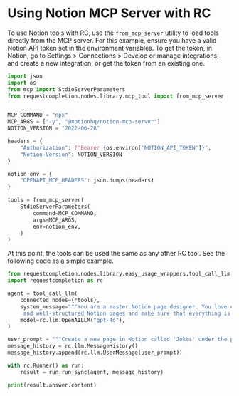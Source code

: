 # Using Notion MCP Server with RC

To use Notion tools with RC, use the `from_mcp_server` utility to load tools directly from the MCP server. For this example, ensure you have a valid Notion API token set in the environment variables. To get the token, in Notion, go to Settings > Connections > Develop or manage integrations, and create a new integration, or get the token from an existing one.
```python
import json
import os
from mcp import StdioServerParameters
from requestcompletion.nodes.library.mcp_tool import from_mcp_server


MCP_COMMAND = "npx"
MCP_ARGS = ["-y", "@notionhq/notion-mcp-server"]
NOTION_VERSION = "2022-06-28"

headers = {
    "Authorization": f"Bearer {os.environ['NOTION_API_TOKEN']}",
    "Notion-Version": NOTION_VERSION
}

notion_env = {
    "OPENAPI_MCP_HEADERS": json.dumps(headers)
}

tools = from_mcp_server(
    StdioServerParameters(
        command=MCP_COMMAND,
        args=MCP_ARGS,
        env=notion_env,
    )
)
```

At this point, the tools can be used the same as any other RC tool. See the following code as a simple example.

```python
from requestcompletion.nodes.library.easy_usage_wrappers.tool_call_llm import tool_call_llm
import requestcompletion as rc

agent = tool_call_llm(
    connected_nodes={*tools},
    system_message="""You are a master Notion page designer. You love creating beautiful
     and well-structured Notion pages and make sure that everything is correctly formatted.""",
    model=rc.llm.OpenAILLM("gpt-4o"),
)

user_prompt = """Create a new page in Notion called 'Jokes' under the parent page "Welcome to Notion!" with a small joke at the top of the page."""
message_history = rc.llm.MessageHistory()
message_history.append(rc.llm.UserMessage(user_prompt))

with rc.Runner() as run:
    result = run.run_sync(agent, message_history)

print(result.answer.content)
```